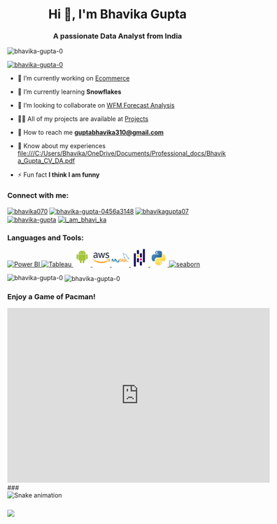 <h1 align="center">Hi 👋, I'm Bhavika Gupta</h1>
<h3 align="center">A passionate Data Analyst from India</h3>

<p align="left"> <img src="https://komarev.com/ghpvc/?username=bhavika-gupta-0&label=Profile%20views&color=0e75b6&style=flat" alt="bhavika-gupta-0" /> </p>

<p align="left"> <a href="https://github.com/ryo-ma/github-profile-trophy"><img src="https://github-profile-trophy.vercel.app/?username=bhavika-gupta-0" alt="bhavika-gupta-0" /></a> </p>

- 🔭 I’m currently working on [Ecommerce](https://github.com/Bhavika-Gupta-0/Python-SQL_Ecommerce)

- 🌱 I’m currently learning **Snowflakes**

- 👯 I’m looking to collaborate on [WFM Forecast Analysis](https://github.com/Bhavika-Gupta-0/WFM-Forecast-Analysis)

- 👨‍💻 All of my projects are available at [Projects](https://github.com/Bhavika-Gupta-0?tab=repositories)

- 📧 How to reach me **guptabhavika310@gmail.com**

- 📝 Know about my experiences [file:///C:/Users/Bhavika/OneDrive/Documents/Professional_docs/Bhavika_Gupta_CV_DA.pdf](file:///C:/Users/Bhavika/OneDrive/Documents/Professional_docs/Bhavika_Gupta_CV_DA.pdf)

- ⚡ Fun fact **I think I am funny**

<h3 align="left">Connect with me:</h3>
<p align="left">
<a href="https://twitter.com/bhavika070" target="blank"><img align="center" src="https://raw.githubusercontent.com/rahuldkjain/github-profile-readme-generator/master/src/images/icons/Social/twitter.svg" alt="bhavika070" height="30" width="40" /></a>
<a href="https://linkedin.com/in/bhavika-gupta-0456a3148" target="blank"><img align="center" src="https://raw.githubusercontent.com/rahuldkjain/github-profile-readme-generator/master/src/images/icons/Social/linked-in-alt.svg" alt="bhavika-gupta-0456a3148" height="30" width="40" /></a>
<a href="https://kaggle.com/bhavikagupta07" target="blank"><img align="center" src="https://raw.githubusercontent.com/rahuldkjain/github-profile-readme-generator/master/src/images/icons/Social/kaggle.svg" alt="bhavikagupta07" height="30" width="40" /></a>
<a href="https://fb.com/bhavika-gupta" target="blank"><img align="center" src="https://raw.githubusercontent.com/rahuldkjain/github-profile-readme-generator/master/src/images/icons/Social/facebook.svg" alt="bhavika-gupta" height="30" width="40" /></a>
<a href="https://instagram.com/i_am_bhavi_ka" target="blank"><img align="center" src="https://raw.githubusercontent.com/rahuldkjain/github-profile-readme-generator/master/src/images/icons/Social/instagram.svg" alt="i_am_bhavi_ka" height="30" width="40" /></a>
</p>

<h3 align="left">Languages and Tools:</h3>
<p align="left"> 
  <a href="https://www.microsoft.com/en-us/power-platform/products/power-bi" target="_blank" rel="noreferrer"> <img src="https://upload.wikimedia.org/wikipedia/commons/c/cf/New_Power_BI_Logo.svg" alt="Power BI" width="40" height="40"/> </a>
  <a href="https://www.tableau.com/" target="_blank" rel="noreferrer"> <img src="https://upload.wikimedia.org/wikipedia/commons/4/4b/Tableau_Logo.png" alt="Tableau" width="80" height="40"/> </a>
  <a href="https://developer.android.com" target="_blank" rel="noreferrer"> <img src="https://raw.githubusercontent.com/devicons/devicon/master/icons/android/android-original-wordmark.svg" alt="android" width="40" height="40"/> </a>
  <a href="https://aws.amazon.com" target="_blank" rel="noreferrer"> <img src="https://raw.githubusercontent.com/devicons/devicon/master/icons/amazonwebservices/amazonwebservices-original-wordmark.svg" alt="aws" width="40" height="40"/> </a>
  <a href="https://www.mysql.com/" target="_blank" rel="noreferrer"> <img src="https://raw.githubusercontent.com/devicons/devicon/master/icons/mysql/mysql-original-wordmark.svg" alt="mysql" width="40" height="40"/> </a>
  <a href="https://pandas.pydata.org/" target="_blank" rel="noreferrer"> <img src="https://raw.githubusercontent.com/devicons/devicon/master/icons/pandas/pandas-original.svg" alt="pandas" width="40" height="40"/> </a>
  <a href="https://www.python.org" target="_blank" rel="noreferrer"> <img src="https://raw.githubusercontent.com/devicons/devicon/master/icons/python/python-original.svg" alt="python" width="40" height="40"/> </a>
  <a href="https://seaborn.pydata.org/" target="_blank" rel="noreferrer"> <img src="https://seaborn.pydata.org/_images/logo-mark-lightbg.svg" alt="seaborn" width="40" height="40"/> </a>
</p>

<p><img align="left" src="https://github-readme-stats.vercel.app/api/top-langs?username=bhavika-gupta-0&show_icons=true&locale=en&layout=compact" alt="bhavika-gupta-0" /></p>

<p>&nbsp;<img align="center" src="https://github-readme-stats.vercel.app/api?username=bhavika-gupta-0&show_icons=true&locale=en" alt="bhavika-gupta-0" /></p>

<h3 align="left">Enjoy a Game of Pacman!</h3>
<iframe src="https://pacman.platzh1rsch.ch" width="600" height="400" frameborder="0"></iframe>
###
<br clear="both">

<img src="https://raw.githubusercontent.com/maurodesouza/maurodesouza/output/snake.svg" alt="Snake animation" />

###

<img align="center" height="150" src="https://i.imgflip.com/65efzo.gif"  />

###


